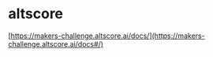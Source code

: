 # altscore

[https://makers-challenge.altscore.ai/docs/](https://makers-challenge.altscore.ai/docs#/)
